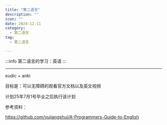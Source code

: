 ```yaml
---
title: "第二语言"
description: ""
icon: ""
date: 2024-12-11
category:
  - 第二语言
tag:
  - 第二语言

---
```


:::info
第二语言的学习：英语
:::

---

eudic + anki

目标是：可以无障碍的观看官方文档以及英文视频

计划25年7月1号毕业之后执行该计划

参考资料：

https://github.com/yujiangshui/A-Programmers-Guide-to-English